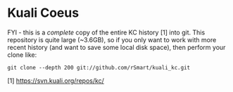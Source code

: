 Kuali Coeus
===========

FYI - this is a *complete* copy of the entire KC history [1] into git. This repository is quite large (~3.6GB), so if you only want to work with more recent history (and want to save some local disk space), then perform your clone like:

```git clone --depth 200 git://github.com/rSmart/kuali_kc.git```

[1] https://svn.kuali.org/repos/kc/
